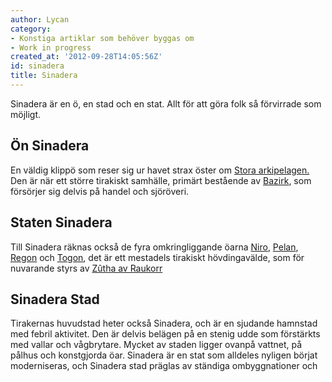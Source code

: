 ```yaml
---
author: Lycan
category:
- Konstiga artiklar som behöver byggas om
- Work in progress
created_at: '2012-09-28T14:05:56Z'
id: sinadera
title: Sinadera
---
```

Sinadera är en ö, en stad och en stat. Allt för att göra folk så förvirrade som möjligt.

## Ön Sinadera

En väldig klippö som reser sig ur havet strax öster om [Stora arkipelagen.] Den är när ett större tirakiskt samhälle, primärt bestående av [Bazirk], som försörjer sig delvis på handel och sjöröveri.

## Staten Sinadera

Till Sinadera räknas också de fyra omkringliggande öarna [Niro], [Pelan], [Regon] och [Togon], det är ett mestadels tirakiskt hövdingavälde, som för nuvarande styrs av [Zûtha av Raukorr]

## Sinadera Stad

Tirakernas huvudstad heter också Sinadera, och är en sjudande hamnstad med febril aktivitet. Den är delvis belägen på en stenig udde som förstärkts med vallar och vågbrytare. Mycket av staden ligger ovanpå vattnet, på pålhus och konstgjorda öar. Sinadera är en stat som alldeles nyligen börjat moderniseras, och Sinadera stad präglas av ständiga ombyggnationer och

  [Stora arkipelagen.]: Stora_arkipelagen.
  [Bazirk]: Bazirk
  [Niro]: Niro
  [Pelan]: Pelan
  [Regon]: Regon
  [Togon]: Togon
  [Zûtha av Raukorr]: Zûtha_av_Raukorr
